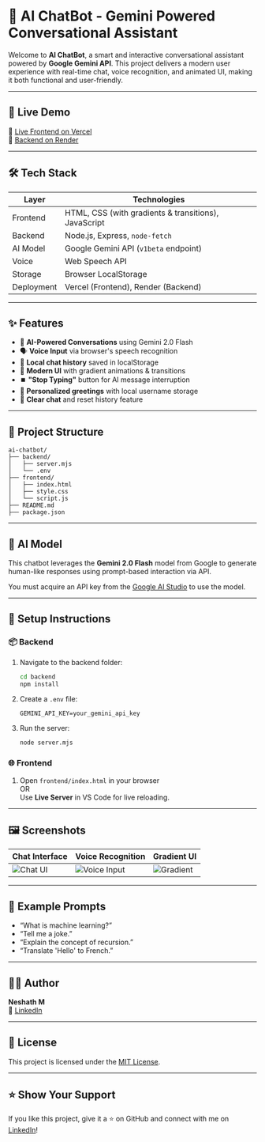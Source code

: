 
# 🤖 AI ChatBot - Gemini Powered Conversational Assistant

Welcome to **AI ChatBot**, a smart and interactive conversational assistant powered by **Google Gemini API**. This project delivers a modern user experience with real-time chat, voice recognition, and animated UI, making it both functional and user-friendly.

---

## 🚀 Live Demo

🔗 [Live Frontend on Vercel](https://your-vercel-link.com)  
🔗 [Backend on Render](https://your-render-link.com)

---

## 🛠 Tech Stack

| Layer     | Technologies                                |
|-----------|---------------------------------------------|
| Frontend  | HTML, CSS (with gradients & transitions), JavaScript |
| Backend   | Node.js, Express, `node-fetch`              |
| AI Model  | Google Gemini API (`v1beta` endpoint)       |
| Voice     | Web Speech API                              |
| Storage   | Browser LocalStorage                        |
| Deployment| Vercel (Frontend), Render (Backend)         |

---

## ✨ Features

- 💬 **AI-Powered Conversations** using Gemini 2.0 Flash
- 🗣️ **Voice Input** via browser's speech recognition
- 💾 **Local chat history** saved in localStorage
- 🌈 **Modern UI** with gradient animations & transitions
- ⏹️ **"Stop Typing"** button for AI message interruption
- 👋 **Personalized greetings** with local username storage
- 🔄 **Clear chat** and reset history feature

---

## 📁 Project Structure

```
ai-chatbot/
├── backend/
│   ├── server.mjs
│   └── .env
├── frontend/
│   ├── index.html
│   ├── style.css
│   └── script.js
├── README.md
├── package.json
```

---

## 🧠 AI Model

This chatbot leverages the **Gemini 2.0 Flash** model from Google to generate human-like responses using prompt-based interaction via API.

You must acquire an API key from the [Google AI Studio](https://makersuite.google.com/) to use the model.

---

## 🔧 Setup Instructions

### 📦 Backend

1. Navigate to the backend folder:
   ```bash
   cd backend
   npm install
   ```

2. Create a `.env` file:
   ```
   GEMINI_API_KEY=your_gemini_api_key
   ```

3. Run the server:
   ```bash
   node server.mjs
   ```

### 🌐 Frontend

1. Open `frontend/index.html` in your browser  
   OR  
   Use **Live Server** in VS Code for live reloading.

---

## 🖼 Screenshots

| Chat Interface | Voice Recognition | Gradient UI |
|----------------|-------------------|--------------|
| ![Chat UI](https://via.placeholder.com/400x200) | ![Voice Input](https://via.placeholder.com/400x200) | ![Gradient](https://via.placeholder.com/400x200) |

---

## 🧪 Example Prompts

- “What is machine learning?”
- “Tell me a joke.”
- “Explain the concept of recursion.”
- “Translate 'Hello' to French.”

---

## 🧑‍💻 Author

**Neshath M**  
🔗 [LinkedIn](https://www.linkedin.com/in/neshath-ranjan-v/)  

---

## 📃 License

This project is licensed under the [MIT License](LICENSE).

---

## ⭐️ Show Your Support

If you like this project, give it a ⭐️ on GitHub and connect with me on [LinkedIn](https://www.linkedin.com/in/your-profile)!
